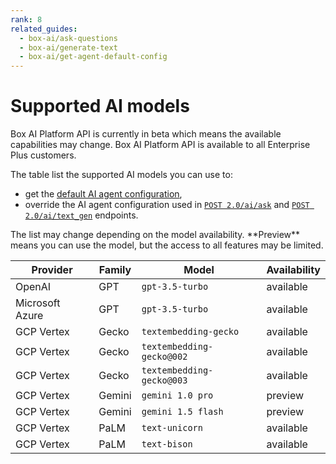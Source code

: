 ```yaml
---
rank: 8
related_guides:
  - box-ai/ask-questions
  - box-ai/generate-text
  - box-ai/get-agent-default-config
---
```


# Supported AI models

<Message type="notice">
Box AI Platform API is currently in beta which means the
available capabilities may change.
Box AI Platform API is available to all Enterprise Plus customers.
</Message>

The table list the supported AI models you can use to:

  * get the [default AI agent configuration][agent],
  * override the AI agent configuration used in [`POST 2.0/ai/ask`][ask] and [`POST 2.0/ai/text_gen`][text-gen] endpoints.

<Message type='notice'>
The list may change depending on the model availability.
**Preview** means you can use the model, but the access to all features
may be limited.
</Message>

|Provider | Family | Model | Availability|
|---------------| -------|-------| ------------|
|OpenAI         | GPT| `gpt-3.5-turbo`          | available|
|Microsoft Azure| GPT| `gpt-3.5-turbo`          | available|
|GCP Vertex| Gecko   | `textembedding-gecko`    | available|
|GCP Vertex |Gecko| `textembedding-gecko@002`| available|
|GCP Vertex|Gecko| `textembedding-gecko@003`| available|
|GCP Vertex| Gemini  | `gemini 1.0 pro` | preview| 
|GCP Vertex|Gemini|`gemini 1.5 flash`| preview|
|GCP Vertex|PaLM| `text-unicorn`| available|
|GCP Vertex |PaLM|`text-bison`| available| 

[ask]: e://post_ai_ask
[text-gen]: e://post_ai_text_gen
[agent]: e://get_ai_agent_default